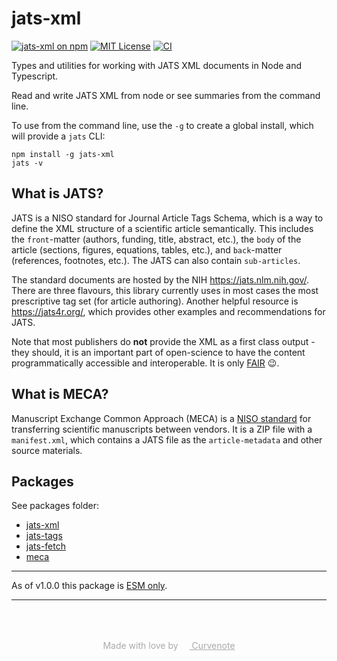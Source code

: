 # jats-xml

[![jats-xml on npm](https://img.shields.io/npm/v/jats-xml.svg)](https://www.npmjs.com/package/jats-xml)
[![MIT License](https://img.shields.io/badge/license-MIT-blue.svg)](https://github.com/curvenote/jats/blob/main/LICENSE)
[![CI](https://github.com/curvenote/jats/workflows/CI/badge.svg)](https://github.com/curvenote/jats/actions)

Types and utilities for working with JATS XML documents in Node and Typescript.

Read and write JATS XML from node or see summaries from the command line.

To use from the command line, use the `-g` to create a global install, which will provide a `jats` CLI:

```
npm install -g jats-xml
jats -v
```

## What is JATS?

JATS is a NISO standard for Journal Article Tags Schema, which is a way to define the XML structure of a scientific article semantically. This includes the `front`-matter (authors, funding, title, abstract, etc.), the `body` of the article (sections, figures, equations, tables, etc.), and `back`-matter (references, footnotes, etc.). The JATS can also contain `sub-articles`.

The standard documents are hosted by the NIH <https://jats.nlm.nih.gov/>. There are three flavours, this library currently uses in most cases the most prescriptive tag set (for article authoring). Another helpful resource is <https://jats4r.org/>, which provides other examples and recommendations for JATS.

Note that most publishers do **not** provide the XML as a first class output - they should, it is an important part of open-science to have the content programmatically accessible and interoperable. It is only [FAIR](https://www.go-fair.org/fair-principles/) 😉.

## What is MECA?

Manuscript Exchange Common Approach (MECA) is a [NISO standard](https://www.niso.org/standards-committees/meca) for transferring scientific manuscripts between vendors. It is a ZIP file with a `manifest.xml`, which contains a JATS file as the `article-metadata` and other source materials.

## Packages

See packages folder:

- [jats-xml](./packages/jats-xml)
- [jats-tags](./packages/jats-tags)
- [jats-fetch](./packages/jats-fetch)
- [meca](./packages/meca)

---

As of v1.0.0 this package is [ESM only](https://gist.github.com/sindresorhus/a39789f98801d908bbc7ff3ecc99d99c).

---

<p style="text-align: center; color: #aaa; padding-top: 50px">
  Made with love by
  <a href="https://curvenote.com" target="_blank" style="color: #aaa">
    <img src="https://cdn.curvenote.com/brand/logo-blue-icon.png" style="height: 1em" /> Curvenote
  </a>
</p>
